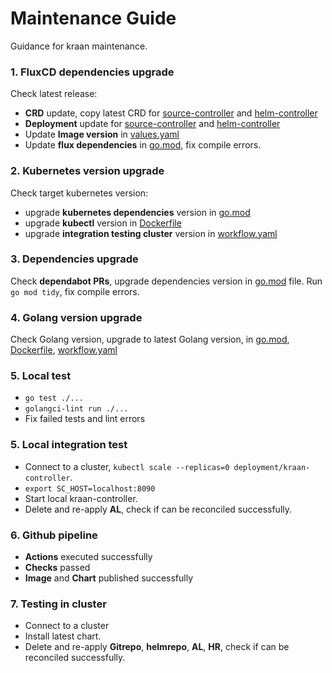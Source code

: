 # Maintenance Guide

Guidance for kraan maintenance.

### 1. FluxCD dependencies upgrade

Check latest release: 
* __CRD__ update, copy latest CRD for [source-controller](https://github.com/fluxcd/source-controller/tree/main/config/crd/bases) and [helm-controller](https://github.com/fluxcd/helm-controller/blob/main/config/crd/bases/helm.toolkit.fluxcd.io_helmreleases.yaml)
* __Deployment__ update for [source-controller](https://github.com/fluxcd/source-controller/tree/main/config/manager) and [helm-controller](https://github.com/fluxcd/helm-controller/tree/main/config/manager)
* Update __Image version__ in [values.yaml](https://github.com/fidelity/kraan/blob/master/chart/values.yaml)
* Update __flux dependencies__ in [go.mod](https://github.com/fidelity/kraan/blob/master/go.mod), fix compile errors.

### 2. Kubernetes version upgrade

Check target kubernetes version: 
* upgrade __kubernetes dependencies__ version in [go.mod](https://github.com/fidelity/kraan/blob/master/go.mod)
* upgrade __kubectl__ version in [Dockerfile](https://github.com/fidelity/kraan/blob/master/Dockerfile)
* upgrade __integration testing cluster__ version in [workflow.yaml](https://github.com/fidelity/kraan/blob/master/.github/workflows/main.yaml)

### 3. Dependencies upgrade

Check __dependabot PRs__, upgrade dependencies version in [go.mod](https://github.com/fidelity/kraan/blob/master/go.mod) file. Run `go mod tidy`, fix compile errors.

### 4. Golang version upgrade

Check Golang version, upgrade to latest Golang version, in [go.mod](https://github.com/fidelity/kraan/blob/master/go.mod), [Dockerfile](https://github.com/fidelity/kraan/blob/master/Dockerfile), [workflow.yaml](https://github.com/fidelity/kraan/blob/master/.github/workflows/main.yaml)

### 5. Local test

* `go test ./...`
* `golangci-lint run ./...`
* Fix failed tests and lint errors

### 5. Local integration test

* Connect to a cluster, `kubectl scale --replicas=0 deployment/kraan-controller`.
* `export SC_HOST=localhost:8090`
* Start local kraan-controller.
* Delete and re-apply __AL__, check if can be reconciled successfully.

### 6. Github pipeline

* __Actions__ executed successfully
* __Checks__ passed
* __Image__ and __Chart__ published successfully

### 7. Testing in cluster

* Connect to a cluster
* Install latest chart.
* Delete and re-apply __Gitrepo__, __helmrepo__, __AL__, __HR__, check if can be reconciled successfully.